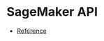 # SageMaker API

* [Reference](https://docs.aws.amazon.com/sagemaker/latest/APIReference/Welcome.html)